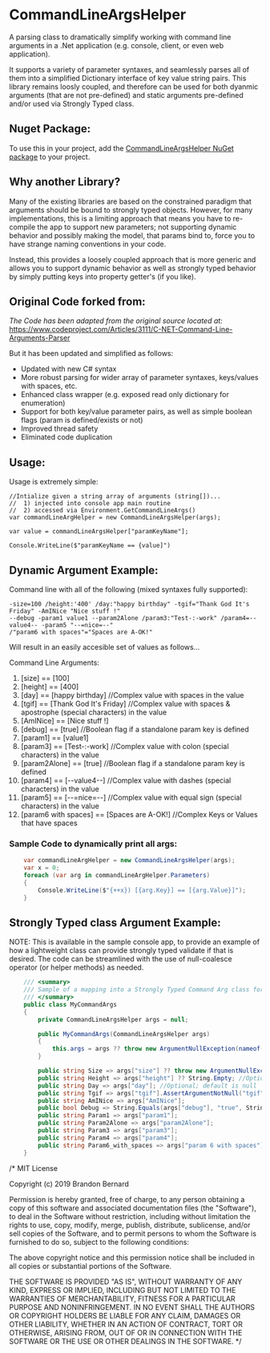 # CommandLineArgsHelper
A parsing class to dramatically simplify working with command line arguments in a .Net application (e.g. console, client, or even web application).

It supports a variety of parameter syntaxes, and seamlessly parses all of them into a simplified Dictionary interface of key value string pairs. This library remains loosly coupled, and therefore can be used for both dyanmic arguments (that are not pre-defined) and static arguments pre-defined and/or used via Strongly Typed class.

## Nuget Package:
To use this in your project, add the [CommandLineArgsHelper NuGet package](https://www.nuget.org/packages/CommandLineArgsHelper/) to your project.

## Why another Library?
Many of the existing libraries are based on the constrained paradigm that arguments should be bound to strongly typed objects. 
However, for many implementations, this is a limiting approach that means you have to re-compile the app to support new parameters; 
not supporting dynamic behavior and possibly making the model, that params bind to, force you to have strange naming conventions in your code.

Instead, this provides a loosely coupled approach that is more generic and allows you to support dynamic behavior as well as strongly typed behavior by simply putting keys into property getter's (if you like).

## Original Code forked from:
_The Code has been adapted from the original source located at:_
https://www.codeproject.com/Articles/3111/C-NET-Command-Line-Arguments-Parser

But it has been updated and simplified as follows:
- Updated with new C# syntax
- More robust parsing for wider array of parameter syntaxes, keys/values with spaces, etc.
- Enhanced class wrapper (e.g. exposed read only dictionary for enumeration)
- Support for both key/value parameter pairs, as well as simple boolean flags (param is defined/exists or not)
- Improved thread safety
- Eliminated code duplication

## Usage:
Usage is extremely simple:
```
//Intialize given a string array of arguments (string[])...
//  1) injected into console app main routine
//  2) accessed via Environment.GetCommandLineArgs()
var commandLineArgHelper = new CommandLineArgsHelper(args);

var value = commandLineArgsHelper["paramKeyName"];

Console.WriteLine($"paramKeyName == {value]")
```

## Dynamic Argument Example:

Command line with all of the following (mixed syntaxes fully supported):
```
-size=100 /height:'400' /day:"happy birthday" -tgif="Thank God It's Friday" -AmINice "Nice stuff !" 
--debug -param1 value1 --param2Alone /param3:"Test-:-work" /param4=--value4-- -param5 "--=nice=--"
/"param6 with spaces"="Spaces are A-OK!"
```

Will result in an easily accesible set of values as follows...  
  
Command Line Arguments:
   1) [size] == [100]
   2) [height] == [400]
   3) [day] == [happy birthday] //Complex value with spaces in the value
   4) [tgif] == [Thank God It's Friday] //Complex value with spaces & apostrophe (special characters) in the value
   5) [AmINice] == [Nice stuff !]
   6) [debug] == [true] //Boolean flag if a standalone param key is defined
   7) [param1] == [value1]
   8) [param3] == [Test-:-work] //Complex value with colon (special characters) in the value
   9) [param2Alone] == [true]  //Boolean flag if a standalone param key is defined
   10) [param4] == [--value4--] //Complex value with dashes (special characters) in the value
   11) [param5] == [--=nice=--] //Complex value with equal sign (special characters) in the value
   12) [param6 with spaces] == [Spaces are A-OK!] //Complex Keys or Values that have spaces

### Sample Code to dynamically print all args:
```csharp
    var commandLineArgHelper = new CommandLineArgsHelper(args);
    var x = 0;
    foreach (var arg in commandLineArgHelper.Parameters)
    {
        Console.WriteLine($"{++x}) [{arg.Key}] == [{arg.Value}]");
    }
```

## Strongly Typed class Argument Example:
NOTE: This is available in the sample console app, to provide an example of how a lightweight class can provide strongly typed validate if that is desired.  The code can be streamlined with the use of null-coalesce operator (or helper methods) as needed.

```csharp
    /// <summary>
    /// Sample of a mapping into a Strongly Typed Command Arg class for pre-defined args that you would like to validate this way.
    /// </summary>
    public class MyCommandArgs
    {
        private CommandLineArgsHelper args = null;

        public MyCommandArgs(CommandLineArgsHelper args)
        {
            this.args = args ?? throw new ArgumentNullException(nameof(args), "Command Line Parameters collection must be specified.");
        }

        public string Size => args["size"] ?? throw new ArgumentNullException("size", "The Size argument is Required!"); //Manual Required field via Null-Coalesce
        public string Height => args["height"] ?? String.Empty; //Optional; default is empty string.
        public string Day => args["day"]; //Optional; default is null
        public string Tgif => args["tgif"].AssertArgumentNotNull("tgif"); //Required Parameter using Custom Extension Method.
        public string AmINice => args["AmINice"];
        public bool Debug => String.Equals(args["debug"], "true", StringComparison.OrdinalIgnoreCase); //Boolean value that must be 'true' to be True; case-insensitive.
        public string Param1 => args["param1"];
        public string Param2Alone => args["param2Alone"];
        public string Param3 => args["param3"];
        public string Param4 => args["param4"];
        public string Param6_with_spaces => args["param 6 with spaces"];
    }
```

/*
MIT License

Copyright (c) 2019 Brandon Bernard

Permission is hereby granted, free of charge, to any person obtaining a copy
of this software and associated documentation files (the "Software"), to deal
in the Software without restriction, including without limitation the rights
to use, copy, modify, merge, publish, distribute, sublicense, and/or sell
copies of the Software, and to permit persons to whom the Software is
furnished to do so, subject to the following conditions:

The above copyright notice and this permission notice shall be included in all
copies or substantial portions of the Software.

THE SOFTWARE IS PROVIDED "AS IS", WITHOUT WARRANTY OF ANY KIND, EXPRESS OR
IMPLIED, INCLUDING BUT NOT LIMITED TO THE WARRANTIES OF MERCHANTABILITY,
FITNESS FOR A PARTICULAR PURPOSE AND NONINFRINGEMENT. IN NO EVENT SHALL THE
AUTHORS OR COPYRIGHT HOLDERS BE LIABLE FOR ANY CLAIM, DAMAGES OR OTHER
LIABILITY, WHETHER IN AN ACTION OF CONTRACT, TORT OR OTHERWISE, ARISING FROM,
OUT OF OR IN CONNECTION WITH THE SOFTWARE OR THE USE OR OTHER DEALINGS IN THE
SOFTWARE.
*/
```






